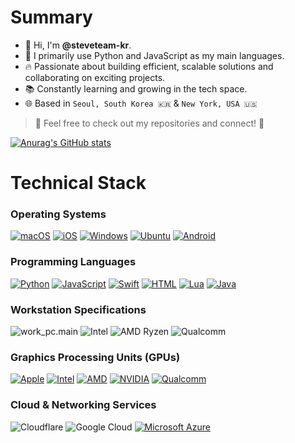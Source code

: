 # Summary
- 👋 Hi, I'm **@steveteam-kr**.  
- 👀 I primarily use Python and JavaScript as my main languages.
- 🔥 Passionate about building efficient, scalable solutions and collaborating on exciting projects.  
- 📚 Constantly learning and growing in the tech space.
- 🌐 Based in ``Seoul, South Korea 🇰🇷`` & ``New York, USA 🇺🇸``

> 🤝 Feel free to check out my repositories and connect! 🚀


[![Anurag's GitHub stats](https://github-readme-stats.vercel.app/api?username=steveteam-kr)](https://github.com/anuraghazra/github-readme-stats)

# Technical Stack
### Operating Systems
[![macOS](https://img.shields.io/badge/macOS-000000?logo=apple&logoColor=F0F0F0)](#)
[![iOS](https://img.shields.io/badge/iOS-000000?&logo=apple&logoColor=white)](#)
[![Windows](https://custom-icon-badges.demolab.com/badge/Windows-0078D6?logo=windows11&logoColor=white)](#)
[![Ubuntu](https://img.shields.io/badge/Ubuntu-E95420?logo=ubuntu&logoColor=white)](#)
[![Android](https://img.shields.io/badge/Android-3DDC84?logo=android&logoColor=white)](#)
### Programming Languages
[![Python](https://img.shields.io/badge/Python-3776AB?logo=python&logoColor=fff)](#)
[![JavaScript](https://img.shields.io/badge/JavaScript-F7DF1E?logo=javascript&logoColor=000)](#)
[![Swift](https://img.shields.io/badge/Swift-F54A2A?logo=swift&logoColor=white)](#)
[![HTML](https://img.shields.io/badge/HTML-%23E34F26.svg?logo=html5&logoColor=white)](#)
[![Lua](https://img.shields.io/badge/Lua-2C2D72?logo=lua&logoColor=white)](#)
[![Java](https://img.shields.io/badge/Java-%23ED8B00.svg?logo=openjdk&logoColor=white)](#)
### Workstation Specifications
![work_pc.main](https://img.shields.io/badge/Apple-Silicon-999999?logo=apple&logoColor=white)
![Intel](https://img.shields.io/badge/Intel-Core-0071C5?logo=intel&logoColor=white)
![AMD Ryzen](https://img.shields.io/badge/AMD-Ryzen-ED1C24?logo=amd&logoColor=white)
![Qualcomm](https://img.shields.io/badge/Qualcomm-Snapdragon-3253DC?logo=qualcomm&logoColor=white)
### Graphics Processing Units (GPUs)  
[![Apple](https://img.shields.io/badge/Apple-999999?logo=apple&logoColor=white)](#)
[![Intel](https://img.shields.io/badge/Intel-0071C5?logo=intel&logoColor=white)](#)
[![AMD](https://img.shields.io/badge/AMD-ED1C24?logo=amd&logoColor=white)](#)
[![NVIDIA](https://img.shields.io/badge/NVIDIA-76B900?logo=nvidia&logoColor=white)](#)
[![Qualcomm](https://img.shields.io/badge/Qualcomm-3253DC?logo=qualcomm&logoColor=white)](#)
### Cloud & Networking Services
![Cloudflare](https://img.shields.io/badge/Cloudflare-F38020?logo=Cloudflare&logoColor=white)
![Google Cloud](https://img.shields.io/badge/Google_Cloud-4285F4?logo=google-cloud&logoColor=white)
[![Microsoft Azure](https://custom-icon-badges.demolab.com/badge/Microsoft%20Azure-0089D6?logo=msazure&logoColor=white)](#)
